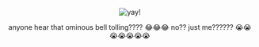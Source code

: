 
<div align="center"> 

![yay!](https://komarev.com/ghpvc/?username=your-DeuteragonistIllusion) 
</div>

<p align="center">
anyone hear that ominous bell tolling???? 😂😂😂 no?? just me?????? 😭😭😭😭😭😭😭
</p>
